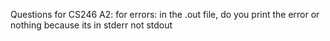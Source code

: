 Questions for CS246 A2:
for errors: in the .out file, do you print the error or nothing because its in stderr not stdout